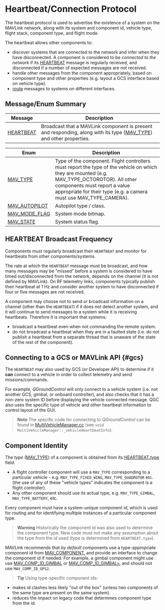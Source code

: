 # Heartbeat/Connection Protocol

The heartbeat protocol is used to advertise the existence of a system on the MAVLink network, along with its system and component id, vehicle type, flight stack, component type, and flight mode.

The heartbeat allows other components to:
- discover systems that are connected to the network and infer when they have disconnected.
  A component is considered to be *connected to the network* if its [HEARTBEAT](../messages/common.md#HEARTBEAT) message is regularly received, and disconnected if a number of expected messages are not received.
- handle other messages from the component appropriately, based on component type and other properties (e.g. layout a GCS interface based on vehicle type).
- [route](../guide/routing.md) messages to systems on different interfaces.


## Message/Enum Summary

Message | Description
-- | --
<span id="HEARTBEAT"></span>[HEARTBEAT](../messages/common.md#HEARTBEAT) | Broadcast that a MAVLink component is present and responding, along with its type ([MAV_TYPE](#MAV_TYPE)) and other properties.

Enum | Description
-- | --
<span id="MAV_TYPE"></span>[MAV_TYPE](../messages/common.md#MAV_TYPE) | Type of the component. Flight controllers must report the type of the vehicle on which they are mounted (e.g. MAV_TYPE_OCTOROTOR). All other components must report a value appropriate for their type (e.g. a camera must use MAV_TYPE_CAMERA).
<span id="MAV_AUTOPILOT"></span>[MAV_AUTOPILOT](../messages/common.md#MAV_AUTOPILOT) | Autopilot type / class.
<span id="MAV_MODE_FLAG"></span>[MAV_MODE_FLAG](../messages/common.md#MAV_MODE_FLAG) | System mode bitmap.
<span id="MAV_STATE"></span>[MAV_STATE](../messages/common.md#MAV_STATE) | System status flag.


## HEARTBEAT Broadcast Frequency

Components must regularly broadcast their `HEARTBEAT` and monitor for heartbeats from other components/systems.

The rate at which the `HEARTBEAT` message must be broadcast, and how many messages may be "missed" before a system is considered to have timed out/disconnected from the network, depends on the channel (it is not defined by MAVLink).
On RF telemetry links, components typically publish their heartbeat at 1 Hz and consider another system to have disconnected if four or five messages are not received.

A component may choose not to send or broadcast information on a channel (other than the `HEARTBEAT`) if it does not detect another system, and it will continue to send messages to a system while it is receiving heartbeats.
Therefore it is important that systems:
- broadcast a heartbeat even when not commanding the remote system.
- do not broadcast a heartbeat when they are in a faulted state (i.e. do not publish a heartbeat from a separate thread that is unaware of the state of the rest of the component).


## Connecting to a GCS or MAVLink API {#gcs}

The `HEARTBEAT` may also used by GCS (or Developer API) to determine if it **can** connect to a vehicle in order to collect telemetry and send missions/commands.

For example, *QGroundControl* will only connect to a vehicle system (i.e. not another GCS, gimbal, or onboard controller), and also checks that it has a non-zero system ID before displaying the vehicle connected message.
QGC also uses the specific type of vehicle and other heartbeat information to control layout of the GUI.

> **Note** The specific code for connecting to *QGroundControl* can be found in [MultiVehicleManager.cc](https://github.com/mavlink/qgroundcontrol/blob/master/src/Vehicle/MultiVehicleManager.cc) (see `void MultiVehicleManager::_vehicleHeartbeatInfo`).

## Component Identity

The _type_ ([MAV_TYPE](#MAV_TYPE)) of a component is obtained from its [HEARTBEAT.type](#HEARTBEAT) field.
- A flight controller component will use a `MAV_TYPE` corresponding to a particular vehicle - e.g. `MAV_TYPE_FIXED_WING`, `MAV_TYPE_QUADROTOR` etc. (the use of any of these "vehicle types" indicates the component is a flight controller).
- Any other component should use its actual type, e.g. `MAV_TYPE_GIMBAL`, `MAV_TYPE_BATTERY`, etc.

Every component must have a system-unique component id, which is used for routing and for identifying multiple instances of a particular component type.

> **Warning** Historically the component id was also used to determine the component type.
  New code must not make any assumption about the type from the id used (type is determined from `HEARTBEAT.type`).

MAVLink recommends that *by default* components use a type-appropriate component id from [MAV_COMPONENT](../messages/common.md#MAV_COMPONENT), and provide an interface to change the component id if needed.
For example, a gimbal component might use use [MAV_COMP_ID_GIMBAL](../messages/common.md#MAV_COMP_ID_GIMBAL) or [MAV_COMP_ID_GIMBAL`n`](../messages/common.md#MAV_COMP_ID_GIMBAL2), and should not use `MAV_COMP_ID_GPS2`.

> **Tip** Using type-specific component ids:
  - makes id clashes less likely "out of the box" (unless two components of the same type are present on the same system).
  - reduces the impact on legacy code that determines component type from the id. 
